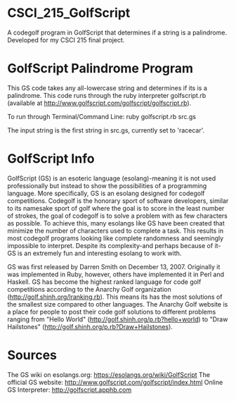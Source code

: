 # CSCI_215_GolfScript
A codegolf program in GolfScript that determines if a string is a palindrome. Developed for my CSCI 215 final project.

# GolfScript Palindrome Program

This GS code takes any all-lowercase string and determines if its is a palindrome. This code runs through the ruby interpreter golfscript.rb (available at http://www.golfscript.com/golfscript/golfscript.rb).

To run through Terminal/Command Line: ruby golfscript.rb src.gs

The input string is the first string in src.gs, currently set to 'racecar'.

# GolfScript Info

GolfScript (GS) is an esoteric language (esolang)-meaning it is not used professionally but instead to show the possibilities of a programming language. More specifically, GS is an esolang designed for codegolf competitions. Codegolf is the honorary sport of software developers, similar to its namesake sport of golf where the goal is to score in the least number of strokes, the goal of codegolf is to solve a problem with as few characters as possible. To achieve this, many esolangs like GS have been created that minimize the number of characters used to complete a task. This results in most codegolf programs looking like complete randomness and seemingly impossible to interpret. Despite its complexity-and perhaps because of it-GS is an extremely fun and interesting esolang to work with.

GS was first released by Darren Smith on December 13, 2007. Originally it was implemented in Ruby, however, others have implemented it in Perl and Haskell. GS has become the highest ranked language for code golf competitions according to the Anarchy Golf organization (http://golf.shinh.org/lranking.rb). This means its has the most solutions of the smallest size compared to other languages. The Anarchy Golf website is a place for people to post their code golf solutions to different problems ranging from "Hello World" (http://golf.shinh.org/p.rb?hello+world) to "Draw Hailstones" (http://golf.shinh.org/p.rb?Draw+Hailstones).

# Sources
The GS wiki on esolangs.org: https://esolangs.org/wiki/GolfScript
The official GS website: http://www.golfscript.com/golfscript/index.html
Online GS Interpreter: http://golfscript.apphb.com